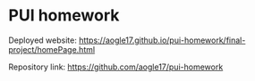 # PUI homework

Deployed website: https://aogle17.github.io/pui-homework/final-project/homePage.html

Repository link: https://github.com/aogle17/pui-homework

